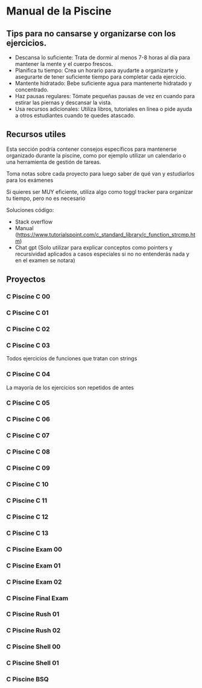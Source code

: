 # Manual de la Piscine

## Tips para no cansarse y organizarse con los ejercicios.

- Descansa lo suficiente: Trata de dormir al menos 7-8 horas al día para mantener la mente y el cuerpo frescos.
- Planifica tu tiempo: Crea un horario para ayudarte a organizarte y asegurarte de tener suficiente tiempo para completar cada ejercicio.
- Mantente hidratado: Bebe suficiente agua para mantenerte hidratado y concentrado.
- Haz pausas regulares: Tómate pequeñas pausas de vez en cuando para estirar las piernas y descansar la vista.
- Usa recursos adicionales: Utiliza libros, tutoriales en línea o pide ayuda a otros estudiantes cuando te quedes atascado.


## Recursos utiles

Esta sección podría contener consejos específicos para mantenerse organizado durante la piscine, como por ejemplo utilizar un calendario o una herramienta de gestión de tareas.

Toma notas sobre cada proyecto para luego saber de qué van y estudiarlos para los exámenes 

Si quieres ser MUY eficiente, utiliza algo como toggl tracker para organizar tu tiempo, pero no es necesario

Soluciones código:
- Stack overflow
- Manual (https://www.tutorialspoint.com/c_standard_library/c_function_strcmp.htm)
- Chat gpt (Solo utilizar para explicar conceptos como pointers y recursividad aplicados a casos especiales si no no entenderás nada y en el examen se notara)

## Proyectos

### C Piscine C 00

### C Piscine C 01
### C Piscine C 02
### C Piscine C 03
Todos ejercicios de funciones que tratan con strings
### C Piscine C 04
La mayoría de los ejercicios son repetidos de antes
### C Piscine C 05
### C Piscine C 06
### C Piscine C 07
### C Piscine C 08
### C Piscine C 09
### C Piscine C 10
### C Piscine C 11
### C Piscine C 12
### C Piscine C 13
### C Piscine Exam 00
### C Piscine Exam 01
### C Piscine Exam 02
### C Piscine Final Exam
### C Piscine Rush 01
### C Piscine Rush 02
### C Piscine Shell 00
### C Piscine Shell 01
### C Piscine BSQ
